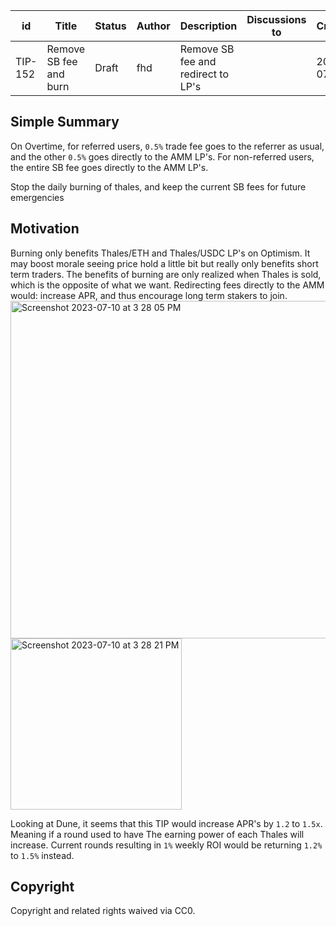 | id | Title | Status | Author | Description | Discussions to | Created |
| ----------- | ----------- | ----------- | ----------- | ----------- | ----------- | ----------- |
| TIP-152 |Remove SB fee and burn | Draft | fhd |Remove SB fee and redirect to LP's |  | 2022-07-10
 
## Simple Summary
 On Overtime, for referred users, `0.5%` trade fee goes to the referrer as usual, and the other `0.5%` goes directly to the AMM LP's. 
 For non-referred users, the entire SB fee goes directly to the AMM LP's. 

Stop the daily burning of thales, and keep the current SB fees for future emergencies
## Motivation

Burning only benefits Thales/ETH and Thales/USDC LP's on Optimism. It may boost morale seeing price hold a little bit but really only benefits short term traders. The benefits of burning are only realized when Thales is sold, which is the opposite of what we want. Redirecting fees directly to the AMM would: increase APR, and thus encourage long term stakers to join.
<img width="540" alt="Screenshot 2023-07-10 at 3 28 05 PM" src="https://github.com/fhd1466/thales-improvement-proposals/assets/134952766/d39eb11e-63ea-4396-a280-97f24646571a">
<img width="274" alt="Screenshot 2023-07-10 at 3 28 21 PM" src="https://github.com/fhd1466/thales-improvement-proposals/assets/134952766/161b696f-2726-4cd3-a416-a75483d2f8be">

Looking at Dune, it seems that this TIP would increase APR's by `1.2` to `1.5x`. Meaning if a round used to have The earning power of each Thales will increase. Current rounds resulting in `1%` weekly ROI would be returning `1.2%` to `1.5%` instead.
## Copyright
 
Copyright and related rights waived via CC0.
